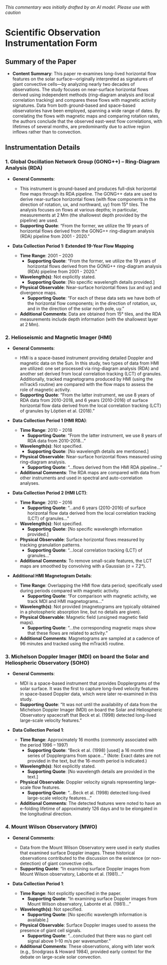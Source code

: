 _This commentary was initially drafted by an AI model. Please use with caution_

# Scientific Observation Instrumentation Form

## Summary of the Paper
- **Content Summary**: This paper re-examines long-lived horizontal flow features on the solar surface—originally interpreted as signatures of giant convective cells—by analyzing nearly two decades of observations. The study focuses on near-surface horizontal flows derived using independent methods (ring-diagram analysis and local correlation tracking) and compares these flows with magnetic activity signatures. Data from both ground-based and space-based observatories have been employed, spanning a wide range of dates. By correlating the flows with magnetic maps and comparing rotation rates, the authors conclude that the observed east-west flow correlations, with lifetimes of several months, are predominantly due to active region inflows rather than to convection.

## Instrumentation Details

### 1. Global Oscillation Network Group (GONG++) – Ring-Diagram Analysis (RDA)
- **General Comments**:
   - This instrument is ground-based and produces full-disk horizontal flow maps through its RDA pipeline. The GONG++ data are used to derive near-surface horizontal flows (with flow components in the direction of rotation, ux, and northward, uy) from 15° tiles. The analysis focuses on flows at various depths; in particular, measurements at 2 Mm (the shallowest depth provided by the pipeline) are used.
   - **Supporting Quote**: “From the former, we utilize the 19 years of horizontal flows derived from the GONG++ ring-diagram analysis (RDA) pipeline from 2001 - 2020.”
  
- **Data Collection Period 1: Extended 19-Year Flow Mapping**
   - **Time Range**: 2001 – 2020
      - **Supporting Quote**: “From the former, we utilize the 19 years of horizontal flows derived from the GONG++ ring-diagram analysis (RDA) pipeline from 2001 - 2020.”
   - **Wavelength(s)**: Not explicitly stated.
      - **Supporting Quote**: [No specific wavelength details provided.]
   - **Physical Observable**: Near-surface horizontal flows (ux and uy) and divergence maps.
      - **Supporting Quote**: “For each of these data sets we have both of the horizontal flow components; in the direction of rotation, ux, and in the direction of the solar north pole, uy.”
   - **Additional Comments**: Data are obtained from 15° tiles, and the RDA measurements include depth information (with the shallowest layer at 2 Mm).

### 2. Helioseismic and Magnetic Imager (HMI)
- **General Comments**:
   - HMI is a space-based instrument providing detailed Doppler and magnetic data on the Sun. In this study, two types of data from HMI are utilized: one set processed via ring-diagram analysis (RDA) and another set derived from local correlation tracking (LCT) of granules. Additionally, tracked magnetograms produced by HMI (using the mTrack5 routine) are compared with the flow maps to assess the role of magnetic activity.
   - **Supporting Quote**: “From the latter instrument, we use 8 years of RDA data from 2010-2018, and 6 years (2010-2016) of surface horizontal flow data derived from the local correlation tracking (LCT) of granules by Löptien et al. (2018).”

- **Data Collection Period 1 (HMI RDA)**:
   - **Time Range**: 2010 – 2018
      - **Supporting Quote**: “From the latter instrument, we use 8 years of RDA data from 2010-2018…”
   - **Wavelength(s)**: Not specified.
      - **Supporting Quote**: [No wavelength details are mentioned.]
   - **Physical Observable**: Near-surface horizontal flows measured using ring-diagram analysis.
      - **Supporting Quote**: “…flows derived from the HMI RDA pipeline…”
   - **Additional Comments**: The RDA maps are compared with data from other instruments and used in spectral and auto-correlation analyses.

- **Data Collection Period 2 (HMI LCT)**:
   - **Time Range**: 2010 – 2016
      - **Supporting Quote**: “…and 6 years (2010-2016) of surface horizontal flow data derived from the local correlation tracking (LCT) of granules…”
   - **Wavelength(s)**: Not specified.
      - **Supporting Quote**: [No specific wavelength information provided.]
   - **Physical Observable**: Surface horizontal flows measured by tracking granulation patterns.
      - **Supporting Quote**: “…local correlation tracking (LCT) of granules…”
   - **Additional Comments**: To remove small-scale features, the LCT maps are smoothed by convolving with a Gaussian (σ = 7.2°).

- **Additional HMI Magnetogram Details**:
   - **Time Range**: Overlapping the HMI flow data period; specifically used during periods compared with magnetic activity.
      - **Supporting Quote**: “For comparison with magnetic activity, we track MDI and HMI magnetograms…”
   - **Wavelength(s)**: Not provided (magnetograms are typically obtained in a photospheric absorption line, but no details are given).
   - **Physical Observable**: Magnetic field (unsigned magnetic field maps).
      - **Supporting Quote**: “…the corresponding magnetic maps show that these flows are related to activity.”
   - **Additional Comments**: Magnetograms are sampled at a cadence of 96 minutes and tracked using the mTrack5 routine.

### 3. Michelson Doppler Imager (MDI) on board the Solar and Heliospheric Observatory (SOHO)
- **General Comments**:
   - MDI is a space-based instrument that provides Dopplergrams of the solar surface. It was the first to capture long-lived velocity features in space-based Doppler data, which were later re-examined in this study.
   - **Supporting Quote**: “It was not until the availability of data from the Michelson Doppler Imager (MDI) on board the Solar and Heliospheric Observatory spacecraft that Beck et al. (1998) detected long-lived large-scale velocity features.”

- **Data Collection Period 1**:
   - **Time Range**: Approximately 16 months (commonly associated with the period 1996 – 1997)
      - **Supporting Quote**: “Beck et al. (1998) [used] a 16 month time series of Dopplergrams from space…” (Note: Exact dates are not provided in the text, but the 16-month period is indicated.)
   - **Wavelength(s)**: Not explicitly stated.
      - **Supporting Quote**: [No wavelength details are provided in the text.]
   - **Physical Observable**: Doppler velocity signals representing large-scale flow features.
      - **Supporting Quote**: “…Beck et al. (1998) detected long-lived large-scale velocity features…”
   - **Additional Comments**: The detected features were noted to have an e-folding lifetime of approximately 126 days and to be elongated in the longitudinal direction.

### 4. Mount Wilson Observatory (MWO)
- **General Comments**:
   - Data from the Mount Wilson Observatory were used in early studies that examined surface Doppler images. These historical observations contributed to the discussion on the existence (or non-detection) of giant convective cells.
   - **Supporting Quote**: “In examining surface Doppler images from Mount Wilson observatory, Labonte et al. (1981)…”
  
- **Data Collection Period 1**:
   - **Time Range**: Not explicitly specified in the paper.
      - **Supporting Quote**: “In examining surface Doppler images from Mount Wilson observatory, Labonte et al. (1981)…”
   - **Wavelength(s)**: Not specified.
      - **Supporting Quote**: [No specific wavelength information is available.]
   - **Physical Observable**: Surface Doppler images used to assess the presence of giant cell signals.
      - **Supporting Quote**: “…concluded that there was no giant cell signal above 1–10 m/s per wavenumber.”
   - **Additional Comments**: These observations, along with later work (e.g., Snodgrass & Howard 1984), provided early context for the debate on large-scale solar convection.
